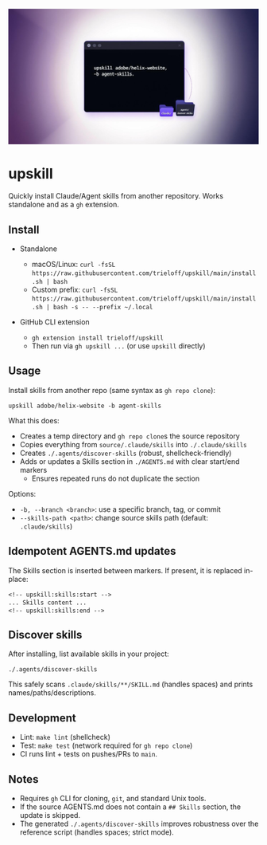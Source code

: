 ![Upskill – Install Agent Skills](hero-banner.jpeg)

# upskill

Quickly install Claude/Agent skills from another repository. Works standalone and as a `gh` extension.

## Install

- Standalone
  - macOS/Linux: `curl -fsSL https://raw.githubusercontent.com/trieloff/upskill/main/install.sh | bash`
  - Custom prefix: `curl -fsSL https://raw.githubusercontent.com/trieloff/upskill/main/install.sh | bash -s -- --prefix ~/.local`

- GitHub CLI extension
  - `gh extension install trieloff/upskill`
  - Then run via `gh upskill ...` (or use `upskill` directly)

## Usage

Install skills from another repo (same syntax as `gh repo clone`):

```
upskill adobe/helix-website -b agent-skills
```

What this does:
- Creates a temp directory and `gh repo clone`s the source repository
- Copies everything from `source/.claude/skills` into `./.claude/skills`
- Creates `./.agents/discover-skills` (robust, shellcheck-friendly)
- Adds or updates a Skills section in `./AGENTS.md` with clear start/end markers
  - Ensures repeated runs do not duplicate the section

Options:
- `-b, --branch <branch>`: use a specific branch, tag, or commit
- `--skills-path <path>`: change source skills path (default: `.claude/skills`)

## Idempotent AGENTS.md updates

The Skills section is inserted between markers. If present, it is replaced in-place:

```
<!-- upskill:skills:start -->
... Skills content ...
<!-- upskill:skills:end -->
```

## Discover skills

After installing, list available skills in your project:

```
./.agents/discover-skills
```

This safely scans `.claude/skills/**/SKILL.md` (handles spaces) and prints names/paths/descriptions.

## Development

- Lint: `make lint` (shellcheck)
- Test: `make test` (network required for `gh repo clone`)
- CI runs lint + tests on pushes/PRs to `main`.

## Notes

- Requires `gh` CLI for cloning, `git`, and standard Unix tools.
- If the source AGENTS.md does not contain a `## Skills` section, the update is skipped.
- The generated `./.agents/discover-skills` improves robustness over the reference script (handles spaces; strict mode).
